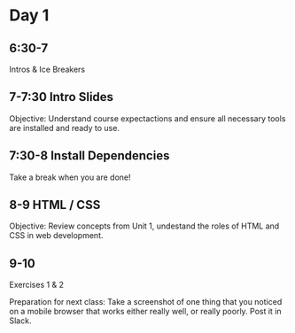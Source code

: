 # Day 1

## 6:30-7 
Intros & Ice Breakers

## 7-7:30 Intro Slides
Objective: Understand course expectactions and ensure all necessary tools are installed and ready to use.

## 7:30-8 Install Dependencies
Take a break when you are done!

## 8-9 HTML / CSS 
Objective: Review concepts from Unit 1, undestand the roles of HTML and CSS in web development.

## 9-10 
Exercises 1 & 2

Preparation for next class:
Take a screenshot of one thing that you noticed on a mobile browser that works either really well, or really poorly. Post it in Slack.
